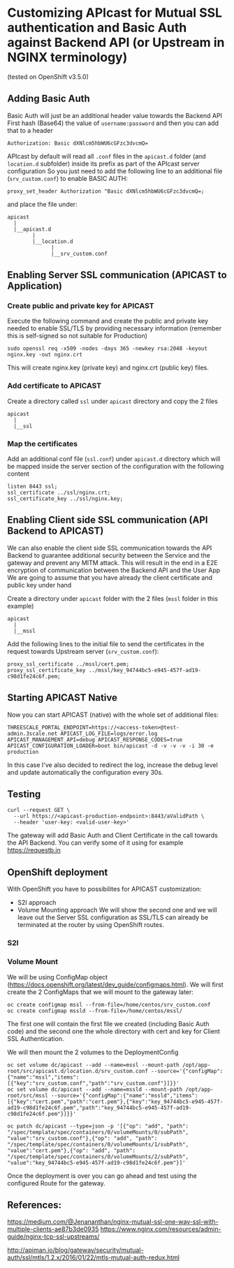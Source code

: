 # Customizing APIcast for Mutual SSL authentication and Basic Auth against Backend API (or Upstream in NGINX terminology)
(tested on OpenShift v3.5.0)


## Adding Basic Auth
Basic Auth will just be an additional header value towards the Backend API
First hash (Base64) the value of ```username:password``` and then you can add that to a header
```
Authorization: Basic dXNlcm5hbWU6cGFzc3dvcmQ=
```

APIcast by default will read all `.conf` files in the `apicast.d` folder (and `location.d` subfolder) inside its prefix as part of the APIcast server configuration
So you just need to add the following line to an additional file (`srv_custom.conf`) to enable BASIC AUTH:
```
proxy_set_header Authorization "Basic dXNlcm5hbWU6cGFzc3dvcmQ=;
```
and place the file under:
```
apicast
  |
  |__apicast.d
        |
        |__location.d
              |
              |__srv_custom.conf
```
## Enabling Server SSL communication (APICAST to Application)
### Create public and private key for APICAST
Execute the following command and create the public and private key needed to enable SSL/TLS by providing necessary information (remember this is self-signed so not suitable for Production)
```
sudo openssl req -x509 -nodes -days 365 -newkey rsa:2048 -keyout nginx.key -out nginx.crt
```
This will create nginx.key (private key) and nginx.crt (public key) files.

### Add certificate to APICAST
Create a directory called `ssl` under `apicast` directory and copy the 2 files
```
apicast
  |
  |__ssl
```
### Map the certificates
Add an additional conf file (`ssl.conf`) under `apicast.d` directory which will be mapped inside the server section of the configuration
with the following content
```
listen 8443 ssl;
ssl_certificate ../ssl/nginx.crt;
ssl_certificate_key ../ssl/nginx.key;
```

## Enabling Client side SSL communication (API Backend to APICAST)
We can also enable the client side SSL communication towards the API Backend to guarantee additional security between the Service and the gateway and prevent any MITM attack.
This will result in the end in a E2E encryption of communication between the Backend API and the User App
We are going to assume that you have already the client certificate and public key under hand

Create a directory under `apicast` folder with the 2 files (`mssl` folder in this example)
```
apicast
  |
  |__mssl
```
Add the following lines to the initial file to send the certificates in the request towards Upstream server (`srv_custom.conf`):
```
proxy_ssl_certificate ../mssl/cert.pem;
proxy_ssl_certificate_key ../mssl/key_94744bc5-e945-457f-ad19-c98d1fe24c6f.pem;
```

## Starting APICAST Native
Now you can start APICAST (native) with the whole set of additional files:
```
THREESCALE_PORTAL_ENDPOINT=https://<access-token>@test-admin.3scale.net APICAST_LOG_FILE=logs/error.log APICAST_MANAGEMENT_API=debug APICAST_RESPONSE_CODES=true APICAST_CONFIGURATION_LOADER=boot bin/apicast -d -v -v -v -i 30 -e production
```
In this case I've also decided to redirect the log, increase the debug level and update automatically the configuration every 30s.

## Testing
```
curl --request GET \
  --url https://<apicast-production-endpoint>:8443/aValidPath \
  --header 'user-key: <valid-user-key>'
```
The gateway will add Basic Auth and Client Certificate in the call towards the API Backend. You can verify some of it using for example https://requestb.in

## OpenShift deployment
With OpenShift you have to possibilites for APICAST customization:
- S2I approach
- Volume Mounting approach
We will show the second one and we will leave out the Server SSL configuration as SSL/TLS can already be terminated at the router by using OpenShift routes.

### S2I

### Volume Mount
We will be using ConfigMap object (https://docs.openshift.org/latest/dev_guide/configmaps.html).
We will first create the 2 ConfigMaps that we will mount to the gateway later:
```
oc create configmap mssl --from-file=/home/centos/srv_custom.conf
oc create configmap mssld --from-file=/home/centos/mssl/
```
The first one will contain the first file we created (including Basic Auth code) and the second one the whole directory with cert and key for Client SSL Authentication.

We will then mount the 2 volumes to the DeploymentConfig
```
oc set volume dc/apicast --add --name=mssl --mount-path /opt/app-root/src/apicast.d/location.d/srv_custom.conf --source='{"configMap":{"name":"mssl","items":[{"key":"srv_custom.conf","path":"srv_custom.conf"}]}}'
oc set volume dc/apicast --add --name=mssld --mount-path /opt/app-root/src/mssl --source='{"configMap":{"name":"mssld","items":[{"key":"cert.pem","path":"cert.pem"},{"key":"key_94744bc5-e945-457f-ad19-c98d1fe24c6f.pem","path":"key_94744bc5-e945-457f-ad19-c98d1fe24c6f.pem"}]}}'

oc patch dc/apicast --type=json -p '[{"op": "add", "path": "/spec/template/spec/containers/0/volumeMounts/0/subPath", "value":"srv_custom.conf"},{"op": "add", "path": "/spec/template/spec/containers/0/volumeMounts/1/subPath", "value":"cert.pem"},{"op": "add", "path": "/spec/template/spec/containers/0/volumeMounts/2/subPath", "value":"key_94744bc5-e945-457f-ad19-c98d1fe24c6f.pem"}]'
```
Once the deployment is over you can go ahead and test using the configured Route for the gateway.

## References:
https://medium.com/@Jenananthan/nginx-mutual-ssl-one-way-ssl-with-multiple-clients-ae87b3de0935
https://www.nginx.com/resources/admin-guide/nginx-tcp-ssl-upstreams/

http://apiman.io/blog/gateway/security/mutual-auth/ssl/mtls/1.2.x/2016/01/22/mtls-mutual-auth-redux.html
